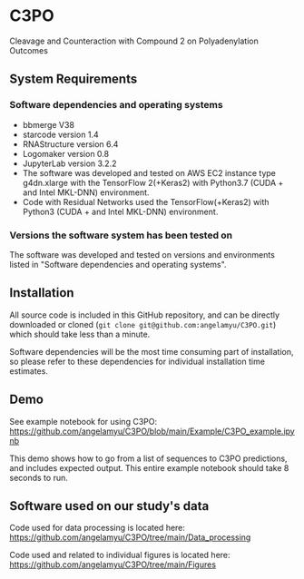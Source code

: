 # C3PO
Cleavage and Counteraction with Compound 2 on Polyadenylation Outcomes 


## System Requirements
### Software dependencies and operating systems
- bbmerge V38 
- starcode version 1.4
- RNAStructure version 6.4
- Logomaker version 0.8
- JupyterLab version 3.2.2
- The software was developed and tested on AWS EC2 instance type g4dn.xlarge with the TensorFlow 2(+Keras2) with Python3.7 (CUDA + and Intel MKL-DNN) environment.
- Code with Residual Networks used the TensorFlow(+Keras2) with Python3 (CUDA + and Intel MKL-DNN) environment. 


### Versions the software system has been tested on
The software was developed and tested on versions and environments listed in "Software dependencies and operating systems". 


## Installation
All source code is included in this GitHub repository, and can be directly downloaded or cloned (`git clone git@github.com:angelamyu/C3PO.git`) which should take less than a minute. 

Software dependencies will be the most time consuming part of installation, so please refer to these dependencies for individual installation time estimates. 

## Demo
See example notebook for using C3PO: https://github.com/angelamyu/C3PO/blob/main/Example/C3PO_example.ipynb

This demo shows how to go from a list of sequences to C3PO predictions, and includes expected output. This entire example notebook should take 8 seconds to run. 

## Software used on our study's data
Code used for data processing is located here: https://github.com/angelamyu/C3PO/tree/main/Data_processing

Code used and related to individual figures is located here: https://github.com/angelamyu/C3PO/tree/main/Figures
